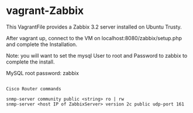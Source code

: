 vagrant-Zabbix
==============

This VagrantFile provides a Zabbix 3.2 server installed on Ubuntu Trusty.   

After vagrant up, connect to the VM on localhost:8080/zabbix/setup.php and complete the Installation. 

Note: you will want to set the mysql User to root and Password to zabbix to complete the install.

MySQL root password: zabbix


```

Cisco Router commands

snmp-server community public <string> ro | rw 
snmp-server <host IP of ZabbixServer> version 2c public udp-port 161

